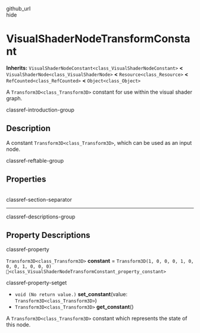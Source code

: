 github\_url  
hide

# VisualShaderNodeTransformConstant

**Inherits:** `VisualShaderNodeConstant<class_VisualShaderNodeConstant>`
**&lt;** `VisualShaderNode<class_VisualShaderNode>` **&lt;**
`Resource<class_Resource>` **&lt;** `RefCounted<class_RefCounted>`
**&lt;** `Object<class_Object>`

A `Transform3D<class_Transform3D>` constant for use within the visual
shader graph.

classref-introduction-group

## Description

A constant `Transform3D<class_Transform3D>`, which can be used as an
input node.

classref-reftable-group

## Properties

<table>
<tbody>
<tr>
</tr>
</tbody>
</table>

classref-section-separator

------------------------------------------------------------------------

classref-descriptions-group

## Property Descriptions

classref-property

`Transform3D<class_Transform3D>` **constant** =
`Transform3D(1, 0, 0, 0, 1, 0, 0, 0, 1, 0, 0, 0)`
`🔗<class_VisualShaderNodeTransformConstant_property_constant>`

classref-property-setget

-   `void (No return value.)` **set\_constant**(value:
    `Transform3D<class_Transform3D>`)
-   `Transform3D<class_Transform3D>` **get\_constant**()

A `Transform3D<class_Transform3D>` constant which represents the state
of this node.
